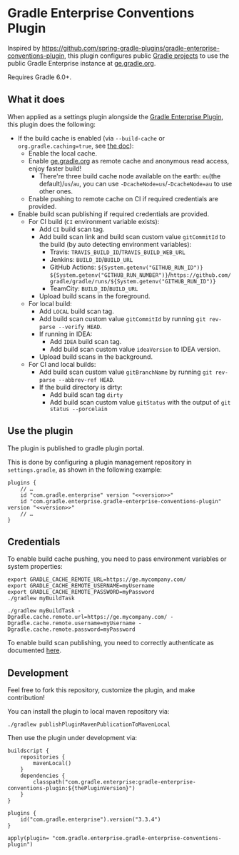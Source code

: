 # Gradle Enterprise Conventions Plugin

Inspired by https://github.com/spring-gradle-plugins/gradle-enterprise-conventions-plugin, this plugin configures public [Gradle projects](https://github.com/gradle)
to use the public Gradle Enterprise instance at [ge.gradle.org](https://ge.gradle.org).

Requires Gradle 6.0+.

## What it does

When applied as a settings plugin alongside the [Gradle Enterprise Plugin](https://plugins.gradle.org/plugin/com.gradle.enterprise), this plugin does the following:

- If the build cache is enabled (via `--build-cache` or `org.gradle.caching=true`, see [the doc](https://guides.gradle.org/using-build-cache/)):
  - Enable the local cache.
  - Enable [ge.gradle.org](https://ge.gradle.org) as remote cache and anonymous read access, enjoy faster build!
    - There're three build cache node available on the earth: `eu`(the default)/`us`/`au`, you can use `-DcacheNode=us`/`-DcacheNode=au` to use other ones.
  - Enable pushing to remote cache on CI if required credentials are provided.
- Enable build scan publishing if required credentials are provided.
  - For CI build (`CI` environment variable exists):
    - Add `CI` build scan tag.
    - Add build scan link and build scan custom value `gitCommitId` to the build (by auto detecting environment variables):
      - Travis: `TRAVIS_BUILD_ID`/`TRAVIS_BUILD_WEB_URL`
      - Jenkins: `BUILD_ID`/`BUILD_URL`
      - GitHub Actions: `${System.getenv("GITHUB_RUN_ID")} ${System.getenv("GITHUB_RUN_NUMBER")}`/`https://github.com/gradle/gradle/runs/${System.getenv("GITHUB_RUN_ID")}`
      - TeamCity: `BUILD_ID`/`BUILD_URL`
    - Upload build scans in the foreground.
  - For local build:
    - Add `LOCAL` build scan tag.
    - Add build scan custom value `gitCommitId` by running `git rev-parse --verify HEAD`.
    - If running in IDEA:
      - Add `IDEA` build scan tag.
      - Add build scan custom value `ideaVersion` to IDEA version.
    - Upload build scans in the background.
  - For CI and local builds:
    - Add build scan custom value `gitBranchName` by running `git rev-parse --abbrev-ref HEAD`.
    - If the build directory is dirty:
      - Add build scan tag `dirty`
      - Add build scan custom value `gitStatus` with the output of `git status --porcelain`

## Use the plugin

The plugin is published to gradle plugin portal.

This is done by configuring a plugin management repository in `settings.gradle`, as shown in the following example:


```
plugins {
    // …
    id "com.gradle.enterprise" version "<<version>>"
    id "com.gradle.enterprise.gradle-enterprise-conventions-plugin" version "<<version>>"
    // …
}
```

## Credentials

To enable build cache pushing, you need to pass environment variables or system properties:

```
export GRADLE_CACHE_REMOTE_URL=https://ge.mycompany.com/
export GRADLE_CACHE_REMOTE_USERNAME=myUsername
export GRADLE_CACHE_REMOTE_PASSWORD=myPassword
./gradlew myBuildTask 
```

```
./gradlew myBuildTask -Dgradle.cache.remote.url=https://ge.mycompany.com/ -Dgradle.cache.remote.username=myUsername -Dgradle.cache.remote.password=myPassword
```

To enable build scan publishing, you need to correctly authenticate as documented [here](https://docs.gradle.com/enterprise/gradle-plugin/#authenticating_with_gradle_enterprise).

## Development

Feel free to fork this repository, customize the plugin, and make contribution!

You can install the plugin to local maven repository via:

```
./gradlew publishPluginMavenPublicationToMavenLocal
```

Then use the plugin under development via:

```
buildscript {
    repositories { 
        mavenLocal() 
    }
    dependencies {
        classpath("com.gradle.enterprise:gradle-enterprise-conventions-plugin:${thePluginVersion}")
    }
}

plugins {
    id("com.gradle.enterprise").version("3.3.4")
}

apply(plugin= "com.gradle.enterprise.gradle-enterprise-conventions-plugin")

```


